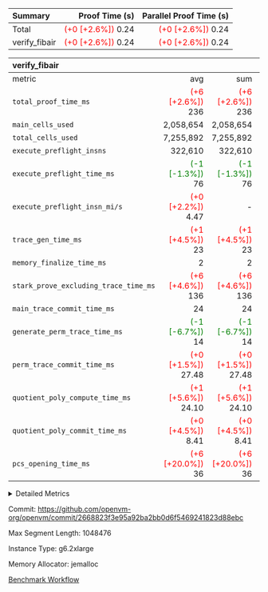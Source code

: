 | Summary | Proof Time (s) | Parallel Proof Time (s) |
|:---|---:|---:|
| Total | <span style='color: red'>(+0 [+2.6%])</span> 0.24 | <span style='color: red'>(+0 [+2.6%])</span> 0.24 |
| verify_fibair | <span style='color: red'>(+0 [+2.6%])</span> 0.24 | <span style='color: red'>(+0 [+2.6%])</span> 0.24 |


| verify_fibair |||||
|:---|---:|---:|---:|---:|
|metric|avg|sum|max|min|
| `total_proof_time_ms ` | <span style='color: red'>(+6 [+2.6%])</span> 236 | <span style='color: red'>(+6 [+2.6%])</span> 236 | <span style='color: red'>(+6 [+2.6%])</span> 236 | <span style='color: red'>(+6 [+2.6%])</span> 236 |
| `main_cells_used     ` |  2,058,654 |  2,058,654 |  2,058,654 |  2,058,654 |
| `total_cells_used    ` |  7,255,892 |  7,255,892 |  7,255,892 |  7,255,892 |
| `execute_preflight_insns` |  322,610 |  322,610 |  322,610 |  322,610 |
| `execute_preflight_time_ms` | <span style='color: green'>(-1 [-1.3%])</span> 76 | <span style='color: green'>(-1 [-1.3%])</span> 76 | <span style='color: green'>(-1 [-1.3%])</span> 76 | <span style='color: green'>(-1 [-1.3%])</span> 76 |
| `execute_preflight_insn_mi/s` | <span style='color: red'>(+0 [+2.2%])</span> 4.47 | -          | <span style='color: red'>(+0 [+2.2%])</span> 4.47 | <span style='color: red'>(+0 [+2.2%])</span> 4.47 |
| `trace_gen_time_ms   ` | <span style='color: red'>(+1 [+4.5%])</span> 23 | <span style='color: red'>(+1 [+4.5%])</span> 23 | <span style='color: red'>(+1 [+4.5%])</span> 23 | <span style='color: red'>(+1 [+4.5%])</span> 23 |
| `memory_finalize_time_ms` |  2 |  2 |  2 |  2 |
| `stark_prove_excluding_trace_time_ms` | <span style='color: red'>(+6 [+4.6%])</span> 136 | <span style='color: red'>(+6 [+4.6%])</span> 136 | <span style='color: red'>(+6 [+4.6%])</span> 136 | <span style='color: red'>(+6 [+4.6%])</span> 136 |
| `main_trace_commit_time_ms` |  24 |  24 |  24 |  24 |
| `generate_perm_trace_time_ms` | <span style='color: green'>(-1 [-6.7%])</span> 14 | <span style='color: green'>(-1 [-6.7%])</span> 14 | <span style='color: green'>(-1 [-6.7%])</span> 14 | <span style='color: green'>(-1 [-6.7%])</span> 14 |
| `perm_trace_commit_time_ms` | <span style='color: red'>(+0 [+1.5%])</span> 27.48 | <span style='color: red'>(+0 [+1.5%])</span> 27.48 | <span style='color: red'>(+0 [+1.5%])</span> 27.48 | <span style='color: red'>(+0 [+1.5%])</span> 27.48 |
| `quotient_poly_compute_time_ms` | <span style='color: red'>(+1 [+5.6%])</span> 24.10 | <span style='color: red'>(+1 [+5.6%])</span> 24.10 | <span style='color: red'>(+1 [+5.6%])</span> 24.10 | <span style='color: red'>(+1 [+5.6%])</span> 24.10 |
| `quotient_poly_commit_time_ms` | <span style='color: red'>(+0 [+4.5%])</span> 8.41 | <span style='color: red'>(+0 [+4.5%])</span> 8.41 | <span style='color: red'>(+0 [+4.5%])</span> 8.41 | <span style='color: red'>(+0 [+4.5%])</span> 8.41 |
| `pcs_opening_time_ms ` | <span style='color: red'>(+6 [+20.0%])</span> 36 | <span style='color: red'>(+6 [+20.0%])</span> 36 | <span style='color: red'>(+6 [+20.0%])</span> 36 | <span style='color: red'>(+6 [+20.0%])</span> 36 |



<details>
<summary>Detailed Metrics</summary>

|  | verify_program_compile_ms | verify_fibair_time_ms | total_cells | stark_prove_excluding_trace_time_ms | quotient_poly_compute_time_ms | quotient_poly_commit_time_ms | query phase_time_ms | perm_trace_commit_time_ms | pcs_opening_time_ms | partially_prove_time_ms | open_time_ms | main_trace_commit_time_ms | generate_perm_trace_time_ms | evaluate matrix_time_ms | eval_and_commit_quotient_time_ms | build fri inputs_time_ms | OpeningProverGpu::open_time_ms |
| --- | --- | --- | --- | --- | --- | --- | --- | --- | --- | --- | --- | --- | --- | --- | --- | --- |
|  | 7 | 236 | 65,536 | 23 | 0.14 | 0.72 | 1 | 0 | 19 | 0 | 19 | 3 | 0 | 1 | 0 | 0 | 19 | 

| air_name | rows | quotient_deg | main_cols | interactions | constraints | cells |
| --- | --- | --- | --- | --- | --- | --- |
| AccessAdapterAir<2> |  | 2 |  | 5 | 12 |  | 
| AccessAdapterAir<4> |  | 2 |  | 5 | 12 |  | 
| AccessAdapterAir<8> |  | 2 |  | 5 | 12 |  | 
| FibonacciAir | 32,768 | 1 | 2 |  | 5 | 65,536 | 
| FriReducedOpeningAir |  | 2 |  | 39 | 71 |  | 
| JalRangeCheckAir |  | 2 |  | 9 | 14 |  | 
| NativePoseidon2Air<BabyBearParameters>, 1> |  | 2 |  | 136 | 572 |  | 
| PhantomAir |  | 2 |  | 3 | 5 |  | 
| ProgramAir |  | 1 |  | 1 | 4 |  | 
| VariableRangeCheckerAir |  | 1 |  | 1 | 4 |  | 
| VmAirWrapper<AluNativeAdapterAir, FieldArithmeticCoreAir> |  | 2 |  | 15 | 27 |  | 
| VmAirWrapper<BranchNativeAdapterAir, BranchEqualCoreAir<1> |  | 2 |  | 11 | 25 |  | 
| VmAirWrapper<NativeAdapterAir<2, 0>, PublicValuesCoreAir> |  | 2 |  | 11 | 29 |  | 
| VmAirWrapper<NativeLoadStoreAdapterAir<1>, NativeLoadStoreCoreAir<1> |  | 2 |  | 15 | 20 |  | 
| VmAirWrapper<NativeLoadStoreAdapterAir<4>, NativeLoadStoreCoreAir<4> |  | 2 |  | 15 | 20 |  | 
| VmAirWrapper<NativeVectorizedAdapterAir<4>, FieldExtensionCoreAir> |  | 2 |  | 15 | 27 |  | 
| VmConnectorAir |  | 2 |  | 5 | 11 |  | 
| VolatileBoundaryAir |  | 2 |  | 7 | 19 |  | 

| group | trace_gen_time_ms | total_proof_time_ms | total_cells_used | total_cells | system_trace_gen_time_ms | stark_prove_excluding_trace_time_ms | single_trace_gen_time_ms | quotient_poly_compute_time_ms | quotient_poly_commit_time_ms | query phase_time_ms | perm_trace_commit_time_ms | pcs_opening_time_ms | partially_prove_time_ms | open_time_ms | memory_finalize_time_ms | main_trace_commit_time_ms | main_cells_used | generate_perm_trace_time_ms | fri.log_blowup | execute_preflight_time_ms | execute_preflight_insns | execute_preflight_insn_mi/s | evaluate matrix_time_ms | eval_and_commit_quotient_time_ms | build fri inputs_time_ms | OpeningProverGpu::open_time_ms |
| --- | --- | --- | --- | --- | --- | --- | --- | --- | --- | --- | --- | --- | --- | --- | --- | --- | --- | --- | --- | --- | --- | --- | --- | --- | --- | --- |
| verify_fibair | 23 | 236 | 7,255,892 | 62,474,410 | 23 | 136 | 0 | 24.10 | 8.41 | 4 | 27.48 | 36 | 42 | 36 | 2 | 24 | 2,058,654 | 14 | 1 | 76 | 322,610 | 4.47 | 11 | 32 | 0 | 36 | 

| group | air_name | rows | prep_cols | perm_cols | main_cols | cells |
| --- | --- | --- | --- | --- | --- | --- |
| verify_fibair | AccessAdapterAir<2> | 131,072 |  | 16 | 11 | 3,538,944 | 
| verify_fibair | AccessAdapterAir<4> | 65,536 |  | 16 | 13 | 1,900,544 | 
| verify_fibair | AccessAdapterAir<8> | 128 |  | 16 | 17 | 4,224 | 
| verify_fibair | FriReducedOpeningAir | 2,048 |  | 84 | 27 | 227,328 | 
| verify_fibair | JalRangeCheckAir | 32,768 |  | 28 | 12 | 1,310,720 | 
| verify_fibair | NativePoseidon2Air<BabyBearParameters>, 1> | 32,768 |  | 312 | 398 | 23,265,280 | 
| verify_fibair | PhantomAir | 16,384 |  | 12 | 6 | 294,912 | 
| verify_fibair | ProgramAir | 8,192 |  | 8 | 10 | 147,456 | 
| verify_fibair | VariableRangeCheckerAir | 262,144 | 2 | 8 | 1 | 2,359,296 | 
| verify_fibair | VmAirWrapper<AluNativeAdapterAir, FieldArithmeticCoreAir> | 262,144 |  | 36 | 29 | 17,039,360 | 
| verify_fibair | VmAirWrapper<BranchNativeAdapterAir, BranchEqualCoreAir<1> | 32,768 |  | 28 | 23 | 1,671,168 | 
| verify_fibair | VmAirWrapper<NativeLoadStoreAdapterAir<1>, NativeLoadStoreCoreAir<1> | 65,536 |  | 40 | 21 | 3,997,696 | 
| verify_fibair | VmAirWrapper<NativeLoadStoreAdapterAir<4>, NativeLoadStoreCoreAir<4> | 32,768 |  | 40 | 27 | 2,195,456 | 
| verify_fibair | VmAirWrapper<NativeVectorizedAdapterAir<4>, FieldExtensionCoreAir> | 32,768 |  | 36 | 38 | 2,424,832 | 
| verify_fibair | VmConnectorAir | 2 | 1 | 16 | 5 | 42 | 
| verify_fibair | VolatileBoundaryAir | 65,536 |  | 20 | 12 | 2,097,152 | 

| group | trace_height_constraint | weighted_sum | threshold |
| --- | --- | --- | --- |
| verify_fibair | 0 | 1,085,444 | 2,013,265,921 | 
| verify_fibair | 1 | 5,411,200 | 2,013,265,921 | 
| verify_fibair | 2 | 542,722 | 2,013,265,921 | 
| verify_fibair | 3 | 5,476,612 | 2,013,265,921 | 
| verify_fibair | 4 | 65,536 | 2,013,265,921 | 
| verify_fibair | 5 | 12,851,850 | 2,013,265,921 | 

| trace_height_constraint | threshold |
| --- | --- |
| 0 | 2,013,265,921 | 

</details>


Commit: https://github.com/openvm-org/openvm/commit/2668823f3e95a92ba2bb0d6f5469241823d88ebc

Max Segment Length: 1048476

Instance Type: g6.2xlarge

Memory Allocator: jemalloc

[Benchmark Workflow](https://github.com/openvm-org/openvm/actions/runs/18419345557)
